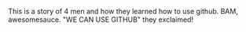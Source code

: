 This is a story of 4 men and how they learned how to use github.
BAM, awesomesauce.
"WE CAN USE GITHUB" they exclaimed!